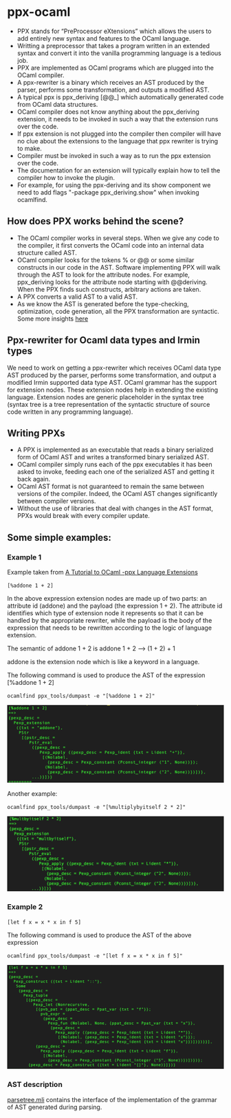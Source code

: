 # ppx-ocaml
* PPX stands for “PreProcessor eXtensions” which allows the users to add entirely new syntax and features to the OCaml language.
* Writting a preprocessor that takes a program written in an extended syntax and convert it into the vanilla programming language is a tedious job. 
* PPX are implemented as OCaml programs which are plugged into the OCaml compiler.
* A ppx-rewriter is a binary which receives an AST produced by the parser, performs some transformation, and outputs a modified AST.
* A typical ppx is ppx_deriving [@@_] which automatically generated code from OCaml data structures.
* OCaml compiler does not know anything about the ppx_deriving extension, it needs to be invoked in such a way that the extension runs over the code.
* If ppx extension is not plugged into the compiler then compiler will have no clue about the extensions to the language that ppx rewriter is trying to make. 
* Compiler must be invoked in such a way as to run the ppx extension over the code.
* The documentation for an extension will typically explain how to tell the compiler how to invoke the plugin.
* For example, for using the ppx-deriving and its show component we need to add flags "-package ppx_deriving.show" when invoking ocamlfind.
## How does PPX works behind the scene?
* The OCaml compiler works in several steps. When we give any code to the compiler, it first converts the OCaml code into an internal data structure called AST.
* OCaml compiler looks for the tokens % or @@ or some similar constructs in our code in the AST. Software implementing PPX will walk through the AST to look for the attribute nodes. For example, ppx_deriving looks for the attribute node starting with @@deriving.
When the PPX finds such constructs, arbitrary actions are taken.
* A PPX converts a valid AST to a valid AST.
* As we know the AST is generated before the type-checking, optimization, code generation, all the PPX transformation are syntactic.
Some more insights [here](https://ocamlverse.github.io/content/ppx.html)
## Ppx-rewriter for Ocaml data types and Irmin types
We need to work on getting a ppx-rewriter which receives OCaml data type AST produced by the parser, performs some transformation, and output a modified Irmin supported data type AST. OCaml grammar has the support for extension nodes. These extension nodes help in extending the existing language. Extension nodes are generic placeholder in the syntax tree (syntax tree is a tree representation of the syntactic structure of source code written in any programming language).

## Writing PPXs
* A PPX is implemented as an executable that reads a binary serialized form of OCaml AST and writes a transformed binary serialized AST.
* OCaml compiler simply runs each of the ppx executables it has been asked to invoke, feeding each one of the serialized AST and getting it back again.
* OCaml AST format is not guaranteed to remain the same between versions of the compiler. Indeed, the OCaml AST changes significantly between compiler versions.
* Without the use of libraries that deal with changes in the AST format, PPXs would break with every compiler update. 

## Some simple examples:
### Example 1
Example taken from [A Tutorial to OCaml -ppx Language Extensions](https://victor.darvariu.me/jekyll/update/2018/06/19/ppx-tutorial.html)
```
[%addone 1 + 2]
```

In the above expression extension nodes are made up of two parts: an attribute id (addone) and the payload (the expression 1 + 2). The attribute id identifies which type of extension node it represents so that it can be handled by the appropriate rewriter, while the payload is the body of the expression that needs to be rewritten according to the logic of language extension. 

The semantic of addone 1 + 2 is
addone 1 + 2 --> (1 + 2) + 1

addone is the extension node which is like a keyword in a language. 

The following command is used to produce the AST of the expression [%addone 1 + 2]
```
ocamlfind ppx_tools/dumpast -e "[%addone 1 + 2]"
```
![AST-addone](https://github.com/priyas13/ppx-ocaml/blob/master/AST-addone.png)

Another example:
```
ocamlfind ppx_tools/dumpast -e "[%multiplybyitself 2 * 2]"
```
![AST-mult](https://github.com/priyas13/ppx-ocaml/blob/master/AST-mult.png)

### Example 2
```
[let f x = x * x in f 5]
```
The following command is used to produce the AST of the above expression 
```
ocamlfind ppx_tools/dumpast -e "[let f x = x * x in f 5]"
```
![AST-let](https://github.com/priyas13/ppx-ocaml/blob/master/AST-let.png)

### AST description
[parsetree.mli](https://github.com/ocaml/ocaml/blob/trunk/parsing/parsetree.mli) 
contains the interface of the implementation of the grammar of AST generated during parsing.


